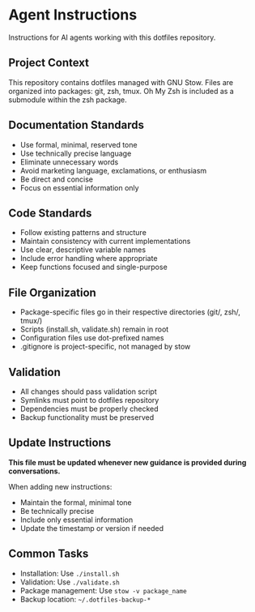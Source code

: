 # Agent Instructions

Instructions for AI agents working with this dotfiles repository.

## Project Context

This repository contains dotfiles managed with GNU Stow. Files are organized into packages: git, zsh, tmux. Oh My Zsh is included as a submodule within the zsh package.

## Documentation Standards

- Use formal, minimal, reserved tone
- Use technically precise language
- Eliminate unnecessary words
- Avoid marketing language, exclamations, or enthusiasm
- Be direct and concise
- Focus on essential information only

## Code Standards

- Follow existing patterns and structure
- Maintain consistency with current implementations
- Use clear, descriptive variable names
- Include error handling where appropriate
- Keep functions focused and single-purpose

## File Organization

- Package-specific files go in their respective directories (git/, zsh/, tmux/)
- Scripts (install.sh, validate.sh) remain in root
- Configuration files use dot-prefixed names
- .gitignore is project-specific, not managed by stow

## Validation

- All changes should pass validation script
- Symlinks must point to dotfiles repository
- Dependencies must be properly checked
- Backup functionality must be preserved

## Update Instructions

**This file must be updated whenever new guidance is provided during conversations.**

When adding new instructions:
- Maintain the formal, minimal tone
- Be technically precise
- Include only essential information
- Update the timestamp or version if needed

## Common Tasks

- Installation: Use `./install.sh`
- Validation: Use `./validate.sh`
- Package management: Use `stow -v package_name`
- Backup location: `~/.dotfiles-backup-*`

